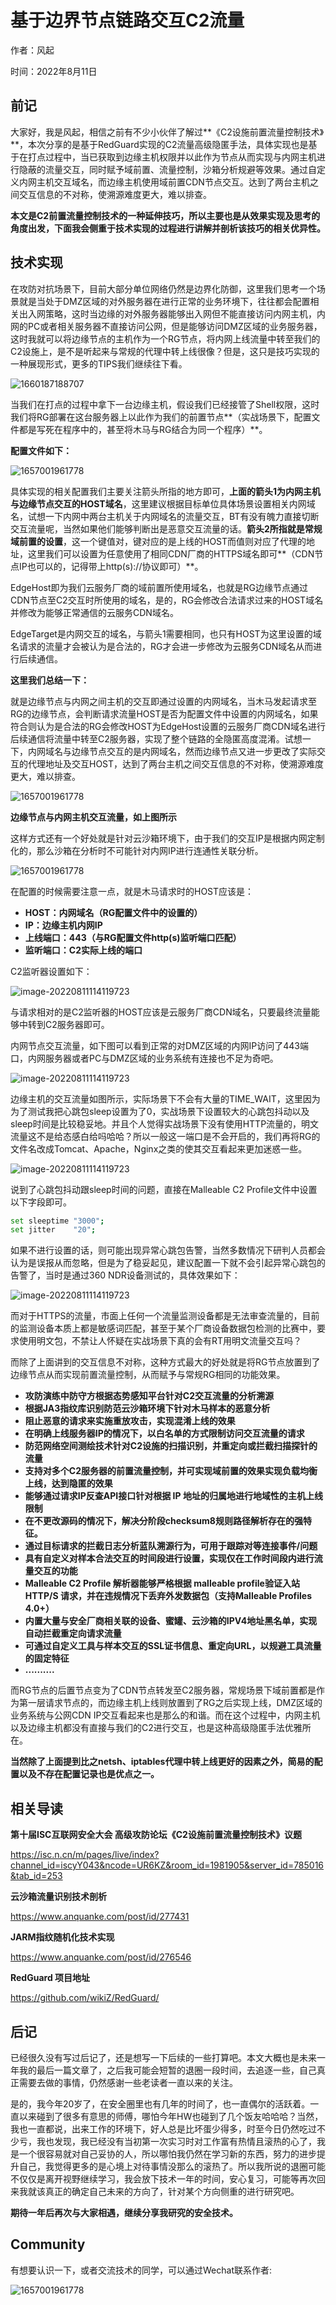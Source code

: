 # 基于边界节点链路交互C2流量

作者：风起

时间：2022年8月11日

## 前记

​	大家好，我是风起，相信之前有不少小伙伴了解过**《C2设施前置流量控制技术》**，本次分享的是基于RedGuard实现的C2流量高级隐匿手法，具体实现也是基于在打点过程中，当已获取到边缘主机权限并以此作为节点从而实现与内网主机进行隐蔽的流量交互，同时赋予域前置、流量控制，沙箱分析规避等效果。通过自定义内网主机交互域名，而边缘主机使用域前置CDN节点交互。达到了两台主机之间交互信息的不对称，使溯源难度更大，难以排查。

**本文是C2前置流量控制技术的一种延伸技巧，所以主要也是从效果实现及思考的角度出发，下面我会侧重于技术实现的过程进行讲解并剖析该技巧的相关优异性。**

## 技术实现

​	在攻防对抗场景下，目前大部分单位网络仍然是边界化防御，这里我们思考一个场景就是当处于DMZ区域的对外服务器在进行正常的业务环境下，往往都会配置相关出入网策略，这时当边缘的对外服务器能够出入网但不能直接访问内网主机，内网的PC或者相关服务器不直接访问公网，但是能够访问DMZ区域的业务服务器，这时我就可以将边缘节点的主机作为一个RG节点，将内网上线流量中转至我们的C2设施上，是不是听起来与常规的代理中转上线很像？但是，这只是技巧实现的一种展现形式，更多的TIPS我们继续往下看。

![1660187188707](./images/1660187188707.png)

当我们在打点的过程中拿下一台边缘主机，假设我们已经接管了Shell权限，这时我们将RG部署在这台服务器上以此作为我们的前置节点**（实战场景下，配置文件都是写死在程序中的，甚至将木马与RG结合为同一个程序）**。

**配置文件如下：**

![1657001961778](./images/1660183480032.png)

具体实现的相关配置我们主要关注箭头所指的地方即可，**上面的箭头1为内网主机与边缘节点交互的HOST域名**，这里建议根据目标单位具体场景设置相关内网域名，试想一下内网中两台主机关于内网域名的流量交互，BT有没有魄力直接切断交互流量呢，当然如果他们能够判断出是恶意交互流量的话。**箭头2所指就是常规域前置的设置**，这一个键值对，键对应的是上线的HOST而值则对应了代理的地址，这里我们可以设置为任意使用了相同CDN厂商的HTTPS域名即可**（CDN节点IP也可以的，记得带上http(s)://协议即可）**。

EdgeHost即为我们云服务厂商的域前置所使用域名，也就是RG边缘节点通过CDN节点至C2交互时所使用的域名，是的，RG会修改合法请求过来的HOST域名并修改为能够正常通信的云服务CDN域名。

EdgeTarget是内网交互的域名，与箭头1需要相同，也只有HOST为这里设置的域名请求的流量才会被认为是合法的，RG才会进一步修改为云服务CDN域名从而进行后续通信。

**这里我们总结一下：**

就是边缘节点与内网之间主机的交互即通过设置的内网域名，当木马发起请求至RG的边缘节点，会判断请求流量HOST是否为配置文件中设置的内网域名，如果符合则认为是合法的RG会修改HOST为EdgeHost设置的云服务厂商CDN域名进行后续通信将流量中转至C2服务器，实现了整个链路的全隐匿高度混淆。试想一下，内网域名与边缘节点交互的是内网域名，然而边缘节点又进一步更改了实际交互的代理地址及交互HOST，达到了两台主机之间交互信息的不对称，使溯源难度更大，难以排查。

![1657001961778](./images/66b9e60fb8303b3c6b457cc8134a436.png)

**边缘节点与内网主机交互流量，如上图所示**

这样方式还有一个好处就是针对云沙箱环境下，由于我们的交互IP是根据内网定制化的，那么沙箱在分析时不可能针对内网IP进行连通性关联分析。

![1657001961778](./images/9f247da30a078c83079465a55d6df6d.jpg)

在配置的时候需要注意一点，就是木马请求时的HOST应该是：

- **HOST：内网域名（RG配置文件中的设置的）**
- **IP：边缘主机内网IP**
- **上线端口：443（与RG配置文件http(s)监听端口匹配）**
- **监听端口：C2实际上线的端口**

C2监听器设置如下：

![image-20220811114119723](./images/1660189311172.jpg)

与请求相对的是C2监听器的HOST应该是云服务厂商CDN域名，只要最终流量能够中转到C2服务器即可。

内网节点交互流量，如下图可以看到正常的对DMZ区域的内网IP访问了443端口，内网服务器或者PC与DMZ区域的业务系统有连接也不足为奇吧。

![image-20220811114119723](./images/e84350da6fc7e5b0195177047cf945c.jpg)

边缘主机的交互流量如图所示，实际场景下不会有大量的TIME_WAIT，这里因为为了测试我把心跳包sleep设置为了0，实战场景下设置较大的心跳包抖动以及sleep时间是比较稳妥地。并且个人觉得实战场景下没有使用HTTP流量的，明文流量这不是给态感白给吗哈哈？所以一般这一端口是不会开启的，我们再将RG的文件名改成Tomcat、Apache，Nginx之类的使其交互看起来更加迷惑一些。

![image-20220811114119723](./images/2d703582e313f535c6c4f48b922bed8.jpg)

说到了心跳包抖动跟sleep时间的问题，直接在Malleable C2 Profile文件中设置以下字段即可。

```bash
set sleeptime "3000";
set jitter    "20";
```

如果不进行设置的话，则可能出现异常心跳包告警，当然多数情况下研判人员都会认为是误报从而忽略，但是为了稳妥起见，建议配置一下就不会引起异常心跳包的告警了，当时是通过360 NDR设备测试的，具体效果如下：

![image-20220811114119723](./images/3b15f94c57fa78bcf31cd67f4b8f191.jpg)

而对于HTTPS的流量，市面上任何一个流量监测设备都是无法审查流量的，目前的监测设备本质上都是敏感词匹配，甚至于某个厂商设备数据包检测的比赛中，要求使用明文包，不禁让人怀疑在实战场景下真的会有RT用明文流量交互吗？

而除了上面讲到的交互信息不对称，这种方式最大的好处就是将RG节点放置到了边缘节点从而实现前置流量控制，从而赋予与常规RG相同的功能效果。

- **攻防演练中防守方根据态势感知平台针对C2交互流量的分析溯源**
- **根据JA3指纹库识别防范云沙箱环境下针对木马样本的恶意分析**
- **阻止恶意的请求来实施重放攻击，实现混淆上线的效果**
- **在明确上线服务器IP的情况下，以白名单的方式限制访问交互流量的请求**
- **防范网络空间测绘技术针对C2设施的扫描识别，并重定向或拦截扫描探针的流量**
- **支持对多个C2服务器的前置流量控制，并可实现域前置的效果实现负载均衡上线，达到隐匿的效果**
- **能够通过请求IP反查API接口针对根据 IP 地址的归属地进行地域性的主机上线限制**
- **在不更改源码的情况下，解决分阶段checksum8规则路径解析存在的强特征。**
- **通过目标请求的拦截日志分析蓝队溯源行为，可用于跟踪对等连接事件/问题**
- **具有自定义对样本合法交互的时间段进行设置，实现仅在工作时间段内进行流量交互的功能**
- **Malleable C2 Profile 解析器能够严格根据 malleable profile验证入站 HTTP/S 请求，并在违规情况下丢弃外发数据包（支持Malleable Profiles 4.0+）**
- **内置大量与安全厂商相关联的设备、蜜罐、云沙箱的IPV4地址黑名单，实现自动拦截重定向请求流量**
- **可通过自定义工具与样本交互的SSL证书信息、重定向URL，以规避工具流量的固定特征**
- **..........**

而RG节点的后置节点变为了CDN节点转发至C2服务器，常规场景下域前置都是作为第一层请求节点的，而边缘主机上线则放置到了RG之后实现上线，DMZ区域的业务系统与公网CDN IP交互看起来也是那么的和谐。而在这个过程中，内网主机以及边缘主机都没有直接与我们的C2进行交互，也是这种高级隐匿手法优雅所在。

**当然除了上面提到比之netsh、iptables代理中转上线更好的因素之外，简易的配置以及不存在配置记录也是优点之一。**

## 相关导读

**第十届ISC互联网安全大会 高级攻防论坛《C2设施前置流量控制技术》议题**

https://isc.n.cn/m/pages/live/index?channel_id=iscyY043&ncode=UR6KZ&room_id=1981905&server_id=785016&tab_id=253

**云沙箱流量识别技术剖析**

https://www.anquanke.com/post/id/277431

**JARM指纹随机化技术实现**

https://www.anquanke.com/post/id/276546

**RedGuard 项目地址**

https://github.com/wikiZ/RedGuard/

## 后记

​	已经很久没有写过后记了，还是想写一下后续的一些打算吧。本文大概也是未来一年我的最后一篇文章了，之后我可能会短暂的退圈一段时间，去追逐一些，自己真正需要去做的事情，仍然感谢一些老读者一直以来的关注。

是的，我今年20岁了，在安全圈里也有几年的时间了，也一直偶尔的活跃着。一直以来碰到了很多有意思的师傅，哪怕今年HW也碰到了几个饭友哈哈哈？当然，我也一直都说，出来工作的环境下，好人总是比坏蛋少得多，时至今日仍然吃过不少亏，我也发现，我已经没有当初第一次实习时对工作富有热情且滚热的心了，我是一个很容易就对自己妥协的人，所以哪怕我仍然在学习新的东西，努力的进步提升自己，我觉得更多的是心境上对待事情没那么的滚热了。所以我所说的退圈可能不仅仅是离开视野继续学习，我会放下技术一年的时间，安心复习，可能等再次回来我就该真正的确定自己未来的方向了，针对某个方向侧重的进行研究吧。

**期待一年后再次与大家相遇，继续分享我研究的安全技术。**

## Community

有想要认识一下，或者交流技术的同学，可以通过Wechat联系作者:

![1657001961778](./images/3f85e61bd4c6216bca385e73b34fd6d.jpg)